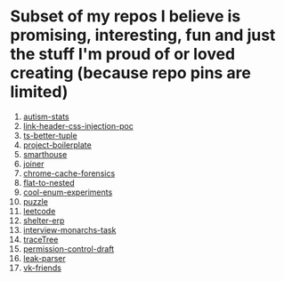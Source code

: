 # Subset of my repos I believe is promising, interesting, fun and just the stuff I'm proud of or loved creating  (because repo pins are limited)

1. [autism-stats](https://github.com/nikelborm/autism-stats)
2. [link-header-css-injection-poc](https://github.com/nikelborm/link-header-css-injection-poc)
3. [ts-better-tuple](https://github.com/nikelborm/ts-better-tuple)
4. [project-boilerplate](https://github.com/nikelborm/project-boilerplate)
5. [smarthouse](https://github.com/nikelborm/smarthouse)
6. [joiner](https://github.com/nikelborm/joiner)
7. [chrome-cache-forensics](https://github.com/nikelborm/chrome-cache-forensics)
8. [flat-to-nested](https://github.com/nikelborm/flat-to-nested)
9. [cool-enum-experiments](https://github.com/nikelborm/cool-enum-experiments)
10. [puzzle](https://github.com/nikelborm/puzzle)
11. [leetcode](https://github.com/nikelborm/leetcode)
12. [shelter-erp](https://github.com/nikelborm/shelter-erp)
13. [interview-monarchs-task](https://github.com/nikelborm/interview-monarchs-task)
14. [traceTree](https://github.com/nikelborm/traceTree)
15. [permission-control-draft](https://github.com/nikelborm/permission-control-draft)
16. [leak-parser](https://github.com/nikelborm/leak-parser)
17. [vk-friends](https://github.com/nikelborm/vk-friends)

<!--
**nikelborm/nikelborm** is a ✨ _special_ ✨ repository because its `README.md` (this file) appears on your GitHub profile.

Here are some ideas to get you started:

- 🔭 I’m currently working on ...
- 🌱 I’m currently learning ...
- 👯 I’m looking to collaborate on ...
- 🤔 I’m looking for help with ...
- 💬 Ask me about ...
- 📫 How to reach me: ...
- 😄 Pronouns: ...
- ⚡ Fun fact: ...
-->
